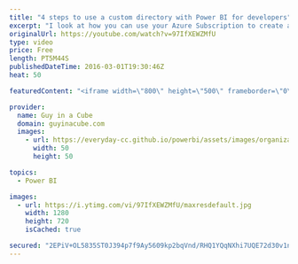 ```yaml
---
title: "4 steps to use a custom directory with Power BI for developers"
excerpt: "I look at how you can use your Azure Subscription to create a custom directory and then apply a Power BI (free) license to that. This is a great approach, if you are a developer, to setup an application within your directory for testing purposes before you publish to production.  SUBSCRIBE! https://www.youtube.com/channel/UCFp1vaKzpfvoGai0vE5VJ0w?sub_confirmation=1"
originalUrl: https://youtube.com/watch?v=97IfXEWZMfU
type: video
price: Free
length: PT5M44S
publishedDateTime: 2016-03-01T19:30:46Z
heat: 50

featuredContent: "<iframe width=\"800\" height=\"500\" frameborder=\"0\" src=\"https://www.youtube.com/embed/97IfXEWZMfU\" allow=\"accelerometer; autoplay; encrypted-media; gyroscope; picture-in-picture\" allowfullscreen></iframe>"

provider:
  name: Guy in a Cube
  domain: guyinacube.com
  images:
    - url: https://everyday-cc.github.io/powerbi/assets/images/organizations/guyinacube.com-50x50.jpg
      width: 50
      height: 50

topics:
  - Power BI

images:
  - url: https://i.ytimg.com/vi/97IfXEWZMfU/maxresdefault.jpg
    width: 1280
    height: 720
    isCached: true

secured: "2EPiV+OL5835ST0J394p7f9Ay5609kp2bqVnd/RHQ1YQqNXhi7UQE72d30v1nBPgkmcpXMJ/FWv15GAVRdofqkeWR6+UI89l2od/8tERDey8B/7+8iq5zL61bc2h8QOEFT630MSPGXqED+wyLxNErtfYN7IgEPu/eppfw5hkoqB1GjS4Emf6Wr6Wx0duH0XqDHdghxexH83YZM4oLVKuPFwF4dMc60anS3t5mg+1rQqfwehkt6hzWfz41yot8iEaFC5AmFLz4ycxFby6mPhLY6G3kaIye2A/0lEVO5GV6hB40+w0lY9yZ5pHVyivDYFmfjtPnAzeoI/bNIBWQQYo4V1DFPw5igufr8AaWTORnKn0c0MNAynCQlMeTG+oTNe1ggizl15tU2WKDv7qyKMSYzjOJYxYdB508bCgYsEjlk4=;U8iCVUfWTs2ogLCu3hlIKw=="
---
```


